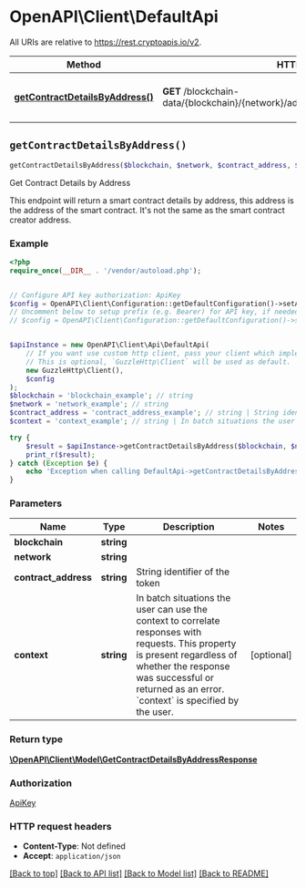 # OpenAPI\Client\DefaultApi

All URIs are relative to https://rest.cryptoapis.io/v2.

Method | HTTP request | Description
------------- | ------------- | -------------
[**getContractDetailsByAddress()**](DefaultApi.md#getContractDetailsByAddress) | **GET** /blockchain-data/{blockchain}/{network}/addresses/{contractAddress}/contract | Get Contract Details by Address


## `getContractDetailsByAddress()`

```php
getContractDetailsByAddress($blockchain, $network, $contract_address, $context): \OpenAPI\Client\Model\GetContractDetailsByAddressResponse
```

Get Contract Details by Address

This endpoint will return a smart contract details by address, this address is the address of the smart contract. It's not the same as the smart contract creator address.

### Example

```php
<?php
require_once(__DIR__ . '/vendor/autoload.php');


// Configure API key authorization: ApiKey
$config = OpenAPI\Client\Configuration::getDefaultConfiguration()->setApiKey('x-api-key', 'YOUR_API_KEY');
// Uncomment below to setup prefix (e.g. Bearer) for API key, if needed
// $config = OpenAPI\Client\Configuration::getDefaultConfiguration()->setApiKeyPrefix('x-api-key', 'Bearer');


$apiInstance = new OpenAPI\Client\Api\DefaultApi(
    // If you want use custom http client, pass your client which implements `GuzzleHttp\ClientInterface`.
    // This is optional, `GuzzleHttp\Client` will be used as default.
    new GuzzleHttp\Client(),
    $config
);
$blockchain = 'blockchain_example'; // string
$network = 'network_example'; // string
$contract_address = 'contract_address_example'; // string | String identifier of the token
$context = 'context_example'; // string | In batch situations the user can use the context to correlate responses with requests. This property is present regardless of whether the response was successful or returned as an error. `context` is specified by the user.

try {
    $result = $apiInstance->getContractDetailsByAddress($blockchain, $network, $contract_address, $context);
    print_r($result);
} catch (Exception $e) {
    echo 'Exception when calling DefaultApi->getContractDetailsByAddress: ', $e->getMessage(), PHP_EOL;
}
```

### Parameters

Name | Type | Description  | Notes
------------- | ------------- | ------------- | -------------
 **blockchain** | **string**|  |
 **network** | **string**|  |
 **contract_address** | **string**| String identifier of the token |
 **context** | **string**| In batch situations the user can use the context to correlate responses with requests. This property is present regardless of whether the response was successful or returned as an error. &#x60;context&#x60; is specified by the user. | [optional]

### Return type

[**\OpenAPI\Client\Model\GetContractDetailsByAddressResponse**](../Model/GetContractDetailsByAddressResponse.md)

### Authorization

[ApiKey](../../README.md#ApiKey)

### HTTP request headers

- **Content-Type**: Not defined
- **Accept**: `application/json`

[[Back to top]](#) [[Back to API list]](../../README.md#endpoints)
[[Back to Model list]](../../README.md#models)
[[Back to README]](../../README.md)
